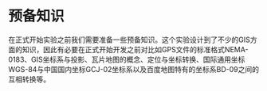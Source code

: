 # 预备知识
在正式开始实验之前我们需要准备一些预备知识。这个实验设计到了不少的GIS方面的知识，因此有必要在正式开始开发之前对比如GPS文件的标准格式NEMA-0183、GIS坐标系与投影、瓦片地图的概念、定位与坐标转换、国际通用坐标WGS-84与中国国内坐标GCJ-02坐标系以及百度地图特有的坐标系BD-09之间的互相转换等。
